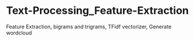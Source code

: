 # Text-Processing_Feature-Extraction
Feature Extraction, bigrams and trigrams, TFidf vectorizer, Generate wordcloud
